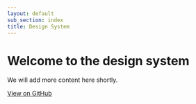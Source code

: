 ```yaml
---
layout: default
sub_section: index
title: Design System
---
```


# Welcome to the design system

We will add more content here shortly.

<a href="https://github.com/department-of-veterans-affairs/design-system" class="usa-button" style="background-image: none">View on GitHub</a>